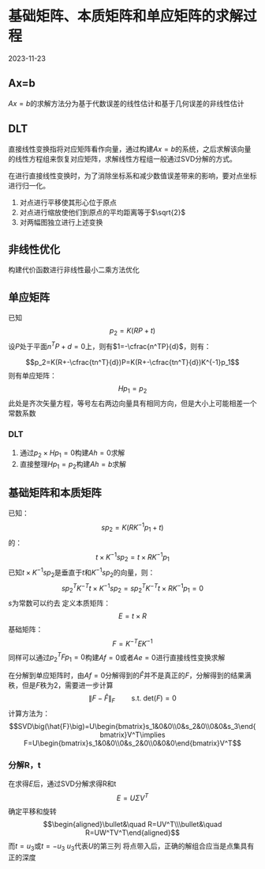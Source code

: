 # 基础矩阵、本质矩阵和单应矩阵的求解过程 
2023-11-23

## Ax=b
$Ax=b$的求解方法分为基于代数误差的线性估计和基于几何误差的非线性估计

## DLT

直接线性变换指将对应矩阵看作向量，通过构建$Ax=b$的系统，之后求解该向量的线性方程组来恢复对应矩阵，求解线性方程组一般通过SVD分解的方式。

在进行直接线性变换时，为了消除坐标系和减少数值误差带来的影响，要对点坐标进行归一化。
1. 对点进行平移使其形心位于原点
2. 对点进行缩放使他们到原点的平均距离等于$\sqrt{2}$
3. 对两幅图独立进行上述变换

## 非线性优化

构建代价函数进行非线性最小二乘方法优化


## 单应矩阵
已知
$$p_2=K(RP+t)$$
设$P$处于平面$n^TP+d=0$上，则有$1=-\cfrac{n^TP}{d}$，则有：

$$p_2=K(R+-\cfrac{tn^T}{d})P=K(R+-\cfrac{tn^T}{d})K^{-1}p_1$$
则有单应矩阵：
$$Hp_1=p_2$$
此处是齐次矢量方程，等号左右两边向量具有相同方向，但是大小上可能相差一个常数系数


### DLT
1. 通过$p_2\times{}Hp_1=0$构建$Ah=0$求解
2. 直接整理$Hp_1=p_2$构建$Ah=b$求解

## 基础矩阵和本质矩阵
已知：
$$sp_2=K(RK^{-1}p_1+t)$$
的：
$$t\times{}K^{-1}sp_2=t\times{}RK^{-1}p_1$$
已知$t\times{}K^{-1}sp_2$是垂直于$t$和$K^{-1}sp_2$的向量，则：
$$sp_2^TK^{-T}t\times{}K^{-1}sp_2=sp_2^TK^{-T}t\times{}RK^{-1}p_1=0$$
$s$为常数可以约去
定义本质矩阵：
$$E=t\times{}R$$
基础矩阵：
$$F=K^{-T}EK^{-1}$$
同样可以通过$p_2^TFp_1=0$构建$Af=0$或者$Ae=0$进行直接线性变换求解

在分解到单应矩阵时，由$Af=0$分解得到的$\hat{F}$并不是真正的$F$，分解得到的结果满秩，但是$F$秩为2，需要进一步计算
$$\left\|F-\widehat{F}\right\|_{F}\quad\quad{\mathrm{s.t.~det}(F)=0}$$
计算方法为：
$$SVD\big(\hat{F}\big)=U\begin{bmatrix}s_1&0&0\\0&s_2&0\\0&0&s_3\end{bmatrix}V^T\implies F=U\begin{bmatrix}s_1&0&0\\0&s_2&0\\0&0&0\end{bmatrix}V^T$$
### 分解R，t
在求得$E$后，通过SVD分解求得R和t
$$E=U\Sigma V^{T}$$
确定平移和旋转
$$\begin{aligned}\bullet&\quad R=UV^T\\\bullet&\quad R=UW^TV^T\end{aligned}$$
而$t=u_3$或$t=-u_3$
$u_3$代表$U$的第三列
将点带入后，正确的解组合应当是点集具有正的深度

